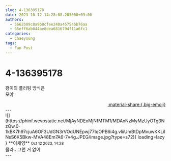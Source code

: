 ```yaml
---
slug: 4-136395178
date: 2023-10-12 14:28:08.205000+09:00
authors:
  - 5662b09c8a9b8cfee240a45754bb76aa
  - 65eff6ab044ae8dea6816794f11a6fc1
categories:
  - Chaeyoung
tags:
  - Fan Post
---
```


# 4-136395178

<div class="post-container" markdown="1">
<div class="content-container md-sidebar__scrollwrap" markdown="1">

꽹이의 플러팅 방식은<br>모야

</div>
</div>

<div style="text-align: right;" markdown="1">
<a href="https://weverse.io/fromis9/fanpost/4-136395178" style="text-align: right;">:material-share:{.big-emoji}</a>
</div>
---

<div class="comments-container md-sidebar__scrollwrap" markdown="1">
<div class="comment" markdown="1">
<div class='id-container' markdown="1">
![](https://phinf.wevpstatic.net/MjAyNDExMjNfMTM1/MDAxNzMyMzUyOTg3NzQw.0-1kBK7h97cjuA6OF3UdGN3rVOdUNEpwj77IqOPB6i4g.vliiUmBtDpMvuwKKLiINsS6K5Bkw-MVA48Em7A6-7v4g.JPEG/image.jpg?type=s72){ loading=lazy }
**<span class="artist">이채영</span>** <small>Oct 12 2023, 14:28</small><br>
</div>
<div class='comment-body' markdown="1">
몰라.. 그런 거 없어
</div>
</div>
</div>
---
